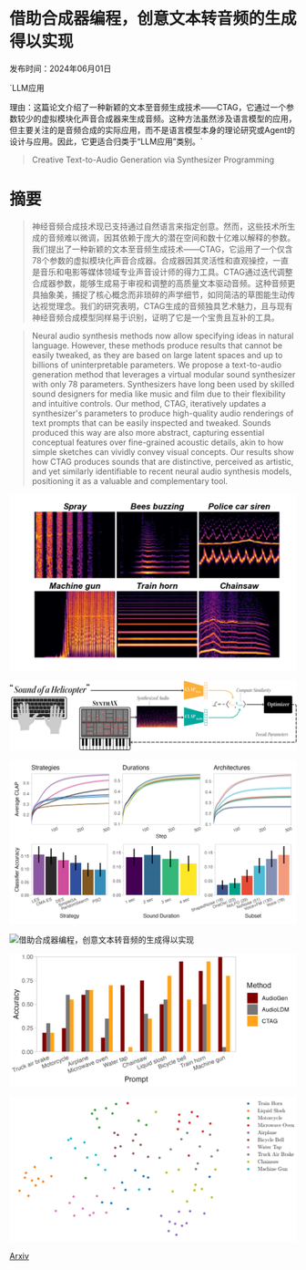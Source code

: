 # 借助合成器编程，创意文本转音频的生成得以实现

发布时间：2024年06月01日

`LLM应用

理由：这篇论文介绍了一种新颖的文本至音频生成技术——CTAG，它通过一个参数较少的虚拟模块化声音合成器来生成音频。这种方法虽然涉及语言模型的应用，但主要关注的是音频合成的实际应用，而不是语言模型本身的理论研究或Agent的设计与应用。因此，它更适合归类于“LLM应用”类别。`

> Creative Text-to-Audio Generation via Synthesizer Programming

# 摘要

> 神经音频合成技术现已支持通过自然语言来指定创意。然而，这些技术所生成的音频难以微调，因其依赖于庞大的潜在空间和数十亿难以解释的参数。我们提出了一种新颖的文本至音频生成技术——CTAG，它运用了一个仅含78个参数的虚拟模块化声音合成器。合成器因其灵活性和直观操控，一直是音乐和电影等媒体领域专业声音设计师的得力工具。CTAG通过迭代调整合成器参数，能够生成易于审视和调整的高质量文本驱动音频。这种音频更具抽象美，捕捉了核心概念而非琐碎的声学细节，如同简洁的草图能生动传达视觉理念。我们的研究表明，CTAG生成的音频独具艺术魅力，且与现有神经音频合成模型同样易于识别，证明了它是一个宝贵且互补的工具。

> Neural audio synthesis methods now allow specifying ideas in natural language. However, these methods produce results that cannot be easily tweaked, as they are based on large latent spaces and up to billions of uninterpretable parameters. We propose a text-to-audio generation method that leverages a virtual modular sound synthesizer with only 78 parameters. Synthesizers have long been used by skilled sound designers for media like music and film due to their flexibility and intuitive controls. Our method, CTAG, iteratively updates a synthesizer's parameters to produce high-quality audio renderings of text prompts that can be easily inspected and tweaked. Sounds produced this way are also more abstract, capturing essential conceptual features over fine-grained acoustic details, akin to how simple sketches can vividly convey visual concepts. Our results show how CTAG produces sounds that are distinctive, perceived as artistic, and yet similarly identifiable to recent neural audio synthesis models, positioning it as a valuable and complementary tool.

![借助合成器编程，创意文本转音频的生成得以实现](../../../paper_images/2406.00294/x1.png)

![借助合成器编程，创意文本转音频的生成得以实现](../../../paper_images/2406.00294/system_diagram.png)

![借助合成器编程，创意文本转音频的生成得以实现](../../../paper_images/2406.00294/results.png)

![借助合成器编程，创意文本转音频的生成得以实现](../../../paper_images/2406.00294/x2.png)

![借助合成器编程，创意文本转音频的生成得以实现](../../../paper_images/2406.00294/accuracy_prompt.png)

![借助合成器编程，创意文本转音频的生成得以实现](../../../paper_images/2406.00294/x3.png)

[Arxiv](https://arxiv.org/abs/2406.00294)